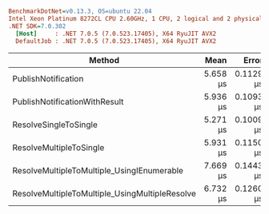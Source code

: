 ``` ini

BenchmarkDotNet=v0.13.3, OS=ubuntu 22.04
Intel Xeon Platinum 8272CL CPU 2.60GHz, 1 CPU, 2 logical and 2 physical cores
.NET SDK=7.0.302
  [Host]     : .NET 7.0.5 (7.0.523.17405), X64 RyuJIT AVX2
  DefaultJob : .NET 7.0.5 (7.0.523.17405), X64 RyuJIT AVX2


```
|                                         Method |     Mean |     Error |    StdDev | Allocated |
|----------------------------------------------- |---------:|----------:|----------:|----------:|
|                            PublishNotification | 5.658 μs | 0.1129 μs | 0.1255 μs |   3.63 KB |
|                  PublishNotificationWithResult | 5.936 μs | 0.1093 μs | 0.1074 μs |   3.88 KB |
|                          ResolveSingleToSingle | 5.271 μs | 0.1009 μs | 0.0944 μs |   3.42 KB |
|                        ResolveMultipleToSingle | 5.931 μs | 0.1150 μs | 0.1413 μs |   3.79 KB |
|     ResolveMultipleToMultiple_UsingIEnumerable | 7.669 μs | 0.1443 μs | 0.1544 μs |   4.57 KB |
| ResolveMultipleToMultiple_UsingMultipleResolve | 6.732 μs | 0.1260 μs | 0.1117 μs |   4.44 KB |
